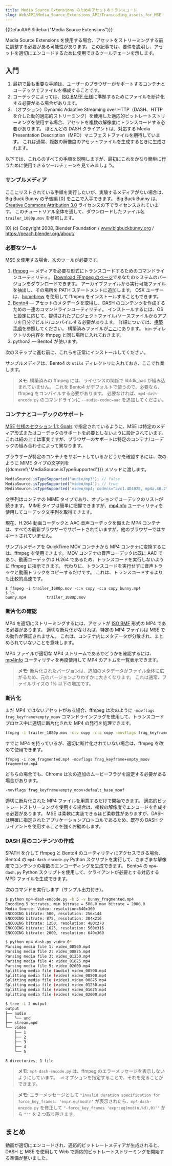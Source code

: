 ```yaml
---
title: Media Source Extensions のためのアセットのトランスコード
slug: Web/API/Media_Source_Extensions_API/Transcoding_assets_for_MSE
---
```


{{DefaultAPISidebar("Media Source Extensions")}}

Media Source Extensions を使用する場合、アセットをストリーミングする前に調整する必要がある可能性があります。 この記事では、要件を説明し、アセットを適切にエンコードするために使用できるツールチェーンを示します。

## 入門

1. 最初で最も重要な手順は、ユーザーのブラウザーがサポートするコンテナとコーデックでファイルを構成することです。
2. コーデックによっては、[ISO BMFF 仕様](https://www.w3.org/TR/mse-byte-stream-format-isobmff/)に準拠するためにファイルを断片化する必要がある場合があります。
3. （オプション）Dynamic Adaptive Streaming over HTTP（DASH、HTTP を介した動的適応的ストリーミング）を使用した適応的ビットレートストリーミングを使用する場合、アセットを複数の解像度にトランスコードする必要があります。 ほとんどの DASH クライアントは、対応する Media Presentation Description（MPD）マニフェストファイルを期待しています。 これは通常、複数の解像度のアセットファイルを生成するときに生成されます。

以下では、これらのすべての手順を説明しますが、最初にこれをかなり簡単に行うために使用できるツールチェーンを見てみましょう。

### サンプルメディア

ここにリストされている手順を実行したいが、実験するメディアがない場合は、Big Buck Bunny の予告編 \[0] を[ここ](http://wayback.archive.org/web/20161102172252id_/http://video.blendertestbuilds.de/download.php?file=download.blender.org/peach/trailer_1080p.mov)で入手できます。 Big Buck Bunny は、[Creative Commons Attribution 3.0](http://creativecommons.org/licenses/by/3.0/) ライセンスの下でライセンスされています。 このチュートリアル全体を通して、ダウンロードしたファイル名 `trailer_1080p.mov` を参照します。

\[0] (c) Copyright 2008, Blender Foundation / www.bigbuckbunny.org / <https://peach.blender.org/about/>

### 必要なツール

MSE を使用する場合、次のツールが必要です。

1. [ffmpeg](http://ffmpeg.org/) — メディアを必要な形式にトランスコードするためのコマンドラインユーティリティ。 [Download FFmpeg のページ](http://ffmpeg.org/download.html)であなたのシステムのバージョンをダウンロードできます。 アーカイブファイルから実行可能ファイルを抽出し、その場所を PATH ステートメントに追加します。 OSX ユーザーは、[homebrew](http://brew.sh/) を使用して ffmpeg をインストールすることもできます。
2. [Bento4](https://github.com/axiomatic-systems/Bento4) — アセットのメタデータを取得し、DASH のコンテンツを作成するための一連のコマンドラインユーティリティ。 インストールするには、OS と設定に応じて、提供されたプロジェクトファイル/ソースファイルからアプリを自分でビルド/コンパイルする必要があります。 詳細については、[構築手順](https://github.com/axiomatic-systems/Bento4#building)を参照してください。 構築済みファイルが[ここ](https://www.bento4.com/downloads/)にあります。 `bin` ディレクトリの内容を ffmpeg と同じ場所に入れておきます。
3. python2 — Bento4 が使います。

次のステップに進む前に、これらを正常にインストールしてください。

サンプルメディアは、Bento4 の `utils` ディレクトリに入れておき、ここで作業します。

> **メモ:** 構築済みの ffmpeg には、ライセンスの関係で libfdk_aac が組み込まれていません。 これを Bento4 がデフォルトで使うので、必要なら、ffmpeg をコンパイルする必要があります。 必要なければ、`mp4-dash-encode.py` のコマンドラインに `--audio-codec=aac` を追加してください。

### コンテナとコーデックのサポート

[MSE 仕様のセクション 1.1: Goals](https://www.w3.org/TR/media-source/#goals) で指定されているように、MSE は特定のメディア形式またはコーデックのサポートを必要としないように設計されています。 これは紙の上では事実ですが、ブラウザーのサポートは特定のコンテナ/コーデックの組み合わせによって異なります。

ブラウザーが特定のコンテナをサポートしているかどうかを確認するには、次のように MIME タイプの文字列を {{domxref("MediaSource.isTypeSupported")}} メソッドに渡します。

```js
MediaSource.isTypeSupported("audio/mp3"); // false
MediaSource.isTypeSupported("video/mp4"); // true
MediaSource.isTypeSupported('video/mp4; codecs="avc1.4D4028, mp4a.40.2"'); // true
```

文字列はコンテナの MIME タイプであり、オプションでコーデックのリストが続きます。 MIME タイプは簡単に把握できますが、[mp4info](http://nickdesaulniers.github.io/mp4info/) ユーティリティを使用してコーデック文字列を取得できます。

現在、H.264 動画コーデックと AAC 音声コーデックを備えた MP4 コンテナは、すべての最新ブラウザーでサポートされていますが、他のブラウザーではサポートされていません。

サンプルメディアを QuickTime MOV コンテナから MP4 コンテナに変換するには、ffmpeg を使用できます。 MOV コンテナの音声コーデックは既に AAC であり、動画コーデックは H.264 であるため、トランスコードを実行しないように ffmpeg に指示できます。 代わりに、トランスコードを実行せずに音声トラックと動画トラックをコピーするだけです。 これは、トランスコードするよりも比較的高速です。

```
$ ffmpeg -i trailer_1080p.mov -c:v copy -c:a copy bunny.mp4
$ ls
bunny.mp4         trailer_1080p.mov
```

### 断片化の確認

MP4 を適切にストリーミングするには、アセットが [ISO BMF](https://www.w3.org/TR/mse-byte-stream-format-isobmff/) 形式の MP4 である必要があります。 適切な断片化がなければ、特定の MP4 ファイルは MSE での動作が保証されません。 これは、コンテナ内にメタデータが分散され、まとめられていないことを意味します。

MP4 ファイルが適切な MP4 ストリームであるかどうかを確認するには、[mp4info](http://nickdesaulniers.github.io/mp4info/) ユーティリティを再度使用して MP4 のアトムを一覧表示できます。

> **メモ:** 断片化されたバージョンは、追加のメタデータがファイル全体に広がるため、元のバージョンよりわずかに大きくなります。 これは通常、ファイルサイズの 1% 以下の増加です。

### 断片化

まだ MP4 ではないアセットがある場合、ffmpeg は次のように `-movflags frag_keyframe+empty_moov` コマンドラインフラグを使用して、トランスコードプロセス中に適切に断片化された MP4 の発行を処理できます。

```bash
ffmpeg -i trailer_1080p.mov -c:v copy -c:a copy -movflags frag_keyframe+empty_moov bunny_fragmented.mp4
```

すでに MP4 を持っているが、適切に断片化されていない場合は、ffmpeg を改めて使用できます。

```
ffmpeg -i non_fragmented.mp4 -movflags frag_keyframe+empty_moov fragmented.mp4
```

どちらの場合でも、Chrome は次の追加のムービーフラグを設定する必要がある場合があります。

```bash
-movflags frag_keyframe+empty_moov+default_base_moof
```

適切に断片化された MP4 ファイルを用意するだけで開始できます。 適応的ビットレートストリーミングを使用する場合は、複数の解像度でエンコードを作成する必要があります。 MSE は柔軟に実装できるほど柔軟性がありますが、DASH は明確に指定されたアプリケーションプロトコルであるため、既存の DASH クライアントを使用することを強くお勧めします。

### DASH 用のコンテンツの作成

$PATH を介して ffmpeg と Bento4 のユーティリティにアクセスできる場合、Bento4 の `mp4-dash-encode.py` Python スクリプトを実行して、さまざまな解像度でコンテンツの複数のエンコーディングを生成できます。 Bento4 の `mp4-dash.py` Python スクリプトを使用して、クライアントが必要とする対応する MPD ファイルを生成できます。

次のコマンドを実行します（サンプル出力付き）。

```bash
$ python mp4-dash-encode.py -b 5 -v bunny_fragmented.mp4
Encoding 5 bitrates, min bitrate = 500.0 max bitrate = 2000.0
Media Source: Video: resolution=640x360
ENCODING bitrate: 500, resolution: 256x144
ENCODING bitrate: 875, resolution: 384x216
ENCODING bitrate: 1250, resolution: 480x270
ENCODING bitrate: 1625, resolution: 560x316
ENCODING bitrate: 2000, resolution: 640x360

$ python mp4-dash.py video_0*
Parsing media file 1: video_00500.mp4
Parsing media file 2: video_00875.mp4
Parsing media file 3: video_01250.mp4
Parsing media file 4: video_01625.mp4
Parsing media file 5: video_02000.mp4
Splitting media file (audio) video_00500.mp4
Splitting media file (video) video_00500.mp4
Splitting media file (video) video_00875.mp4
Splitting media file (video) video_01250.mp4
Splitting media file (video) video_01625.mp4
Splitting media file (video) video_02000.mp4

$ tree -L 2 output
output
├── audio
│   └── und
├── stream.mpd
└── video
    ├── 1
    ├── 2
    ├── 3
    ├── 4
    └── 5

8 directories, 1 file
```

> **メモ:** `mp4-dash-encode.py` は、ffmpeg のエラーメッセージを表示しないようにしています。 `-d` オプションを指定することで、それを見ることができます。

> **メモ:** エラーメッセージとして `"Invalid duration specification for force_key_frames: 'expr:eq(mod(n"` が表示されたら、`mp4-dash-encode.py` を修正して `"-force_key_frames 'expr:eq(mod(n,%d),0)'"` から `"'"` を 2 つ取り除きます。

## まとめ

動画が適切にエンコードされ、適応的ビットレートメディアが生成されると、DASH と MSE を使用して Web で適応的ビットレートストリーミングを開始する準備が整いました。

